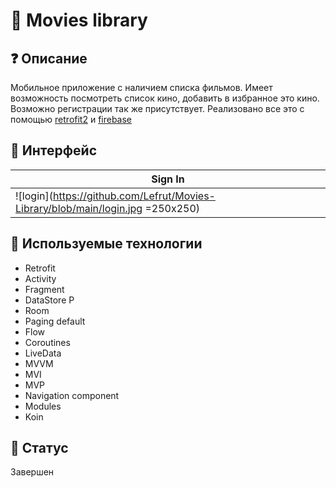 # 📱 Movies library
## ❓ Описание
Мобильное приложение с наличием списка фильмов. Имеет возможность посмотреть список кино, добавить в избранное это кино. Возможно регистрации так же присутствует. Реализовано все это с помощью [retrofit2](https://square.github.io/retrofit/) и [firebase](https://firebase.google.com/)

## 🎨 Интерфейс
| Sign In |
| --------------- |
| ![login](https://github.com/Lefrut/Movies-Library/blob/main/login.jpg =250x250) |

## 📃 Используемые технологии
- Retrofit
- Activity
- Fragment
- DataStore P
- Room
- Paging default
- Flow
- Coroutines
- LiveData
- MVVM
- MVI
- MVP
- Navigation component
- Modules
- Koin

## 🚧 Статус
Завершен
